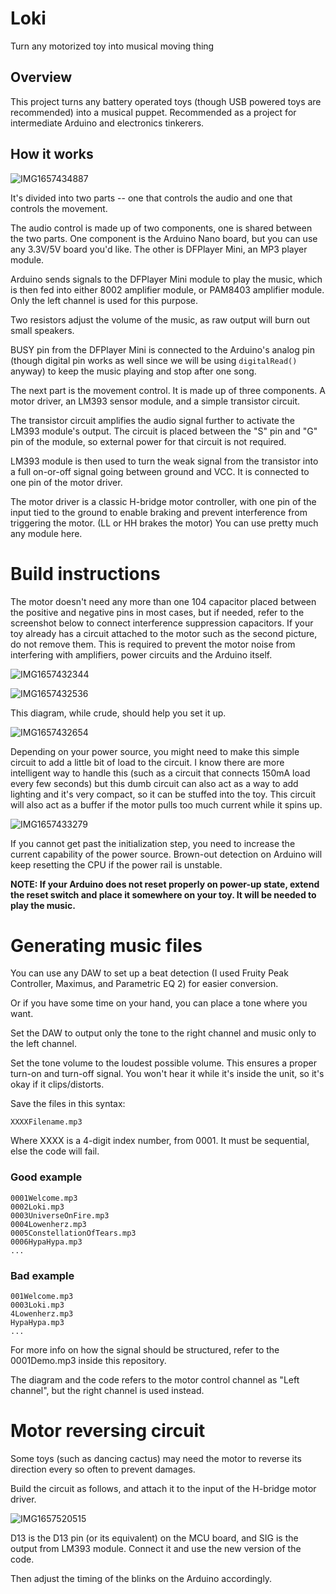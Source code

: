 # Loki
Turn any motorized toy into musical moving thing

## Overview
This project turns any battery operated toys (though USB powered toys are recommended) into a musical puppet. Recommended as a project for intermediate Arduino and electronics tinkerers.

## How it works
![IMG1657434887](https://user-images.githubusercontent.com/11834016/178134115-42bc4238-87ee-466f-a4fe-d91a786a03e4.png)

It's divided into two parts -- one that controls the audio and one that controls the movement.

The audio control is made up of two components, one is shared between the two parts. One component is the Arduino Nano board, but you can use any 3.3V/5V board you'd like. The other is DFPlayer Mini, an MP3 player module.

Arduino sends signals to the DFPlayer Mini module to play the music, which is then fed into either 8002 amplifier module, or PAM8403 amplifier module. Only the left channel is used for this purpose.

Two resistors adjust the volume of the music, as raw output will burn out small speakers.

BUSY pin from the DFPlayer Mini is connected to the Arduino's analog pin (though digital pin works as well since we will be using `digitalRead()` anyway) to keep the music playing and stop after one song.

The next part is the movement control. It is made up of three components. A motor driver, an LM393 sensor module, and a simple transistor circuit.

The transistor circuit amplifies the audio signal further to activate the LM393 module's output. The circuit is placed between the "S" pin and "G" pin of the module, so external power for that circuit is not required.

LM393 module is then used to turn the weak signal from the transistor into a full on-or-off signal going between ground and VCC. It is connected to one pin of the motor driver.

The motor driver is a classic H-bridge motor controller, with one pin of the input tied to the ground to enable braking and prevent interference from triggering the motor. (LL or HH brakes the motor) You can use pretty much any module here.

# Build instructions

The motor doesn't need any more than one 104 capacitor placed between the positive and negative pins in most cases, but if needed, refer to the screenshot below to connect interference suppression capacitors. If your toy already has a circuit attached to the motor such as the second picture, do not remove them. This is required to prevent the motor noise from interfering with amplifiers, power circuits and the Arduino itself.

![IMG1657432344](https://user-images.githubusercontent.com/11834016/178133110-47a58dfc-38bf-42aa-9c00-d1ff843b90f8.png)

![IMG1657432536](https://user-images.githubusercontent.com/11834016/178133189-7fb017cd-a53e-421e-bac7-bc10b3c16d89.png)

This diagram, while crude, should help you set it up.

![IMG1657432654](https://user-images.githubusercontent.com/11834016/178133284-76e07bc3-b679-4044-9ae4-a4e65c2dc0b9.png)

Depending on your power source, you might need to make this simple circuit to add a little bit of load to the circuit. I know there are more intelligent way to handle this (such as a circuit that connects 150mA load every few seconds) but this dumb circuit can also act as a way to add lighting and it's very compact, so it can be stuffed into the toy. This circuit will also act as a buffer if the motor pulls too much current while it spins up.

![IMG1657433279](https://user-images.githubusercontent.com/11834016/178133483-023f9771-fa96-4a59-8bd8-634060db2aea.png)

If you cannot get past the initialization step, you need to increase the current capability of the power source. Brown-out detection on Arduino will keep resetting the CPU if the power rail is unstable.

**NOTE: If your Arduino does not reset properly on power-up state, extend the reset switch and place it somewhere on your toy. It will be needed to play the music.**

# Generating music files

You can use any DAW to set up a beat detection (I used Fruity Peak Controller, Maximus, and Parametric EQ 2) for easier conversion.

Or if you have some time on your hand, you can place a tone where you want.

Set the DAW to output only the tone to the right channel and music only to the left channel.

Set the tone volume to the loudest possible volume. This ensures a proper turn-on and turn-off signal. You won't hear it while it's inside the unit, so it's okay if it clips/distorts.

Save the files in this syntax:
```
XXXXFilename.mp3
```
Where XXXX is a 4-digit index number, from 0001. It must be sequential, else the code will fail.

### Good example
```
0001Welcome.mp3
0002Loki.mp3
0003UniverseOnFire.mp3
0004Lowenherz.mp3
0005ConstellationOfTears.mp3
0006HypaHypa.mp3
...
```
### Bad example
```
001Welcome.mp3
0003Loki.mp3
4Lowenherz.mp3
HypaHypa.mp3
...
```

For more info on how the signal should be structured, refer to the 0001Demo.mp3 inside this repository.

The diagram and the code refers to the motor control channel as "Left channel", but the right channel is used instead.

# Motor reversing circuit
Some toys (such as dancing cactus) may need the motor to reverse its direction every so often to prevent damages.

Build the circuit as follows, and attach it to the input of the H-bridge motor driver.

![IMG1657520515](https://user-images.githubusercontent.com/11834016/178201157-39ab81a8-5b2a-4cf6-b999-2ce706ecf5dc.png)

D13 is the D13 pin (or its equivalent) on the MCU board, and SIG is the output from LM393 module. Connect it and use the new version of the code.

Then adjust the timing of the blinks on the Arduino accordingly.


